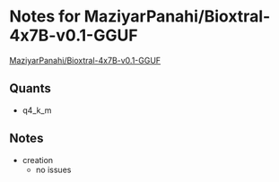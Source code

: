 # Notes for MaziyarPanahi/Bioxtral-4x7B-v0.1-GGUF
[MaziyarPanahi/Bioxtral-4x7B-v0.1-GGUF](https://huggingface.co/MaziyarPanahi/Bioxtral-4x7B-v0.1-GGUF)

## Quants
- q4_k_m

## Notes
- creation
  - no issues
